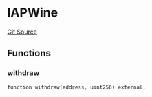 # IAPWine
[Git Source](https://github.com/Swivel-Finance/illuminate/blob/ddf95dfbaf2df4d82b6652aff5c2effb5fee45f4/src/interfaces/IAPWine.sol)


## Functions
### withdraw


```solidity
function withdraw(address, uint256) external;
```

